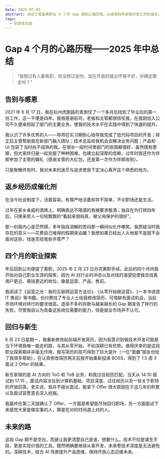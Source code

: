 ```yaml
---
date: 2025-07-05
abstract: 讲述了笔者离职后 4 个月 Gap 期的心路历程。从感恩四年前端开发工作的成长，到因职业迷茫选择离开；经历了转行其他等岗位的尝试与挫折后，最终重新认识技术价值，成功回归前端领域。
tags:
  - 阶段性总结
---
```


# Gap 4 个月的心路历程——2025 年中总结

> “我想过有人要离职，但没想过是你。现在外面的就业环境不好，你确定要走吗？”

## 告别与感恩

2021 年 6 月 17 日，我在杭州虎跑路的青旅住了一个多月后找到了毕业后的第一份工作，这一干便是四年。我很感谢前司，老板和主管都很信任我，在我刚加入公司不久便承担起了部门的主要业务，使我的技术水平在实践中得到了快速的提升。

我认识了许多优秀的人——导师在实习期耐心指导我完成了低代码项目的开发；转正后主管帮助我在新部门融入团队；技术总监给我机会去解决业务问题；产品和 UI 包容了当时尚不成熟的我。在很长一段时间里部门的氛围都很好，虽然偶有摩擦，但大家终归是一起克服了种种困难，也建立起深厚的信赖，过年时我还作为伴郎参加了主管的婚礼（感谢主管的大红包，还是第一次作为伴郎收到）。

只是聚散终有时，我对未来的迷茫与追求使我下定决心离开这个熟悉的地方。

## 返乡经历成催化剂

在当今社会制度下，活着容易，有尊严地活着却并不简单，不论职场还是生活。

过年在家乡亲戚的酒席上，明确表达不喝酒的我被要求敬酒；独自在外打拼四年后，只换来旁人一句轻飘飘的“看起来很纯真，被父母保护的很好”。

那一刻我内心是茫然得，多年独自消解的苦闷那一瞬间似化作嘲笑。我质疑当时我存在的意义——花费自己难得的假期来谄媚？我想如果已经出人头地是不是就不会面对这些，钱是否给我些许尊严？

## 四个月的职业探索

年后回到公司便提了离职，2025 年 2 月 23 日办完离职手续。此后的四个月间我开始对自己职业生涯的探索，因为 AI 对行业的冲击以及对钱的渴望促使我去找离用户更近、离钱更近的岗位，像是运营、产品、售前。

我阅读了《运营之光：我的互联网运营方法论》、《从零开始做运营》、《一本书讲透 IT 售前》等书籍。也付费找了专业人士给我修改简历，可惜鲜有面试机会，当前市场环境对转行的要求很高。逐渐不多的存款与越来越长的 Gap 期宣告了转行的失败，尽管我自认为具备这些岗位需要的能力，但是就业市场并不认可。

## 回归与新生

6 月 23 日星期一，我重新修改起前端开发简历，因为我意识到做技术开发可能是当下环境我唯一能走的路，与其从零开始，不如深耕已有优势。值得庆幸的是这段职业探索期并非毫无作用，我写简历的技巧得到了巨大提升（一位“面霸”朋友也给了我很多帮助），在认真修改简历两天后我开始重新投递 BOSS，得到了 1.5 周 3 面试 2 Offer 的结果。

新东家做的是 AI 方向的 ToG 和 ToB 业务，和我过往经历匹配。当天从 14:10 面试到 17:15 ，面试内容涉及到计算机基础、项目深度、过往经历以及一些关于职场的开放回答。老实说，我并不擅长面试，能拿下 Offer 很大原因在于这几年的积累以及面试官愿意去深入挖掘。

我最终在第二天就确认了 Offer，一方面是希望能尽快回归职场，另一方面面试下来感觉大家是做实事的人，算是在对的时间遇上对的人。

## 未来的路

这段 Gap 期不是空白，而是让我更清楚自己是谁，想要什么。技术不仅是谋生手段，更是实现价值的工具。既然明确要继续从事开发，未来卷技术深度是无法避免的。深耕技术，结合 AI 场景提升产品思维，保持开放心态迎接未来。
